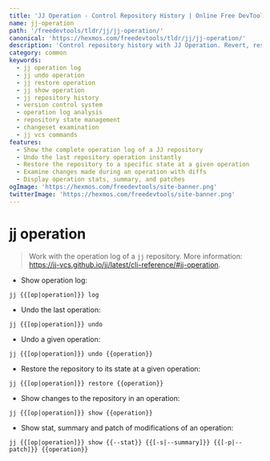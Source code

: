 ```yaml
---
title: 'JJ Operation - Control Repository History | Online Free DevTools by Hexmos'
name: jj-operation
path: '/freedevtools/tldr/jj/jj-operation/'
canonical: 'https://hexmos.com/freedevtools/tldr/jj/jj-operation/'
description: 'Control repository history with JJ Operation. Revert, restore, and examine changesets effortlessly using command line. Free online tool, no registration required.'
category: common
keywords:
  - jj operation log
  - jj undo operation
  - jj restore operation
  - jj show operation
  - jj repository history
  - version control system
  - operation log analysis
  - repository state management
  - changeset examination
  - jj vcs commands
features:
  - Show the complete operation log of a JJ repository
  - Undo the last repository operation instantly
  - Restore the repository to a specific state at a given operation
  - Examine changes made during an operation with diffs
  - Display operation stats, summary, and patches
ogImage: 'https://hexmos.com/freedevtools/site-banner.png'
twitterImage: 'https://hexmos.com/freedevtools/site-banner.png'
---
```


# jj operation

> Work with the operation log of a `jj` repository.
> More information: <https://jj-vcs.github.io/jj/latest/cli-reference/#jj-operation>.

- Show operation log:

`jj {{[op|operation]}} log`

- Undo the last operation:

`jj {{[op|operation]}} undo`

- Undo a given operation:

`jj {{[op|operation]}} undo {{operation}}`

- Restore the repository to its state at a given operation:

`jj {{[op|operation]}} restore {{operation}}`

- Show changes to the repository in an operation:

`jj {{[op|operation]}} show {{operation}}`

- Show stat, summary and patch of modifications of an operation:

`jj {{[op|operation]}} show {{--stat}} {{[-s|--summary]}} {{[-p|--patch]}} {{operation}}`
